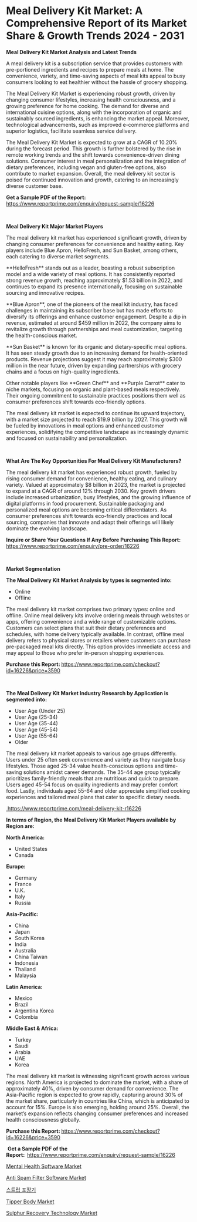 <p><h1>Meal Delivery Kit Market: A Comprehensive Report of its Market Share & Growth Trends 2024 - 2031</h1></p><p><strong>Meal Delivery Kit Market Analysis and Latest Trends</strong></p>
<p><p>A meal delivery kit is a subscription service that provides customers with pre-portioned ingredients and recipes to prepare meals at home. The convenience, variety, and time-saving aspects of meal kits appeal to busy consumers looking to eat healthier without the hassle of grocery shopping. </p><p>The Meal Delivery Kit Market is experiencing robust growth, driven by changing consumer lifestyles, increasing health consciousness, and a growing preference for home cooking. The demand for diverse and international cuisine options, along with the incorporation of organic and sustainably sourced ingredients, is enhancing the market appeal. Moreover, technological advancements, such as improved e-commerce platforms and superior logistics, facilitate seamless service delivery.</p><p>The Meal Delivery Kit Market is expected to grow at a CAGR of 10.20% during the forecast period. This growth is further bolstered by the rise in remote working trends and the shift towards convenience-driven dining solutions. Consumer interest in meal personalization and the integration of dietary preferences, including vegan and gluten-free options, also contribute to market expansion. Overall, the meal delivery kit sector is poised for continued innovation and growth, catering to an increasingly diverse customer base.</p></p>
<p><strong>Get a Sample PDF of the Report:&nbsp;</strong> <a href="https://www.reportprime.com/enquiry/request-sample/16226">https://www.reportprime.com/enquiry/request-sample/16226</a></p>
<p>&nbsp;</p>
<p><strong>Meal Delivery Kit Major Market Players</strong></p>
<p><p>The meal delivery kit market has experienced significant growth, driven by changing consumer preferences for convenience and healthy eating. Key players include Blue Apron, HelloFresh, and Sun Basket, among others, each catering to diverse market segments.</p><p>**HelloFresh** stands out as a leader, boasting a robust subscription model and a wide variety of meal options. It has consistently reported strong revenue growth, reaching approximately $1.53 billion in 2022, and continues to expand its presence internationally, focusing on sustainable sourcing and innovative recipes.</p><p>**Blue Apron**, one of the pioneers of the meal kit industry, has faced challenges in maintaining its subscriber base but has made efforts to diversify its offerings and enhance customer engagement. Despite a dip in revenue, estimated at around $459 million in 2022, the company aims to revitalize growth through partnerships and meal customization, targeting the health-conscious market.</p><p>**Sun Basket** is known for its organic and dietary-specific meal options. It has seen steady growth due to an increasing demand for health-oriented products. Revenue projections suggest it may reach approximately $300 million in the near future, driven by expanding partnerships with grocery chains and a focus on high-quality ingredients.</p><p>Other notable players like **Green Chef** and **Purple Carrot** cater to niche markets, focusing on organic and plant-based meals respectively. Their ongoing commitment to sustainable practices positions them well as consumer preferences shift towards eco-friendly options.</p><p>The meal delivery kit market is expected to continue its upward trajectory, with a market size projected to reach $19.9 billion by 2027. This growth will be fueled by innovations in meal options and enhanced customer experiences, solidifying the competitive landscape as increasingly dynamic and focused on sustainability and personalization.</p></p>
<p>&nbsp;</p>
<p><strong>What Are The Key Opportunities For Meal Delivery Kit Manufacturers?</strong></p>
<p><p>The meal delivery kit market has experienced robust growth, fueled by rising consumer demand for convenience, healthy eating, and culinary variety. Valued at approximately $8 billion in 2023, the market is projected to expand at a CAGR of around 12% through 2030. Key growth drivers include increased urbanization, busy lifestyles, and the growing influence of digital platforms in food procurement. Sustainable packaging and personalized meal options are becoming critical differentiators. As consumer preferences shift towards eco-friendly practices and local sourcing, companies that innovate and adapt their offerings will likely dominate the evolving landscape.</p></p>
<p><strong>Inquire or Share Your Questions If Any Before Purchasing This Report:</strong> <a href="https://www.reportprime.com/enquiry/pre-order/16226">https://www.reportprime.com/enquiry/pre-order/16226</a></p>
<p>&nbsp;</p>
<p><strong>Market Segmentation</strong></p>
<p><strong>The Meal Delivery Kit Market Analysis by types is segmented into:</strong></p>
<p><ul><li>Online</li><li>Offline</li></ul></p>
<p><p>The meal delivery kit market comprises two primary types: online and offline. Online meal delivery kits involve ordering meals through websites or apps, offering convenience and a wide range of customizable options. Customers can select plans that suit their dietary preferences and schedules, with home delivery typically available. In contrast, offline meal delivery refers to physical stores or retailers where customers can purchase pre-packaged meal kits directly. This option provides immediate access and may appeal to those who prefer in-person shopping experiences.</p></p>
<p><strong>Purchase this Report:&nbsp;</strong><a href="https://www.reportprime.com/checkout?id=16226&price=3590">https://www.reportprime.com/checkout?id=16226&price=3590</a></p>
<p>&nbsp;</p>
<p><strong>The Meal Delivery Kit Market Industry Research by Application is segmented into:</strong></p>
<p><ul><li>User Age (Under 25)</li><li>User Age (25-34)</li><li>User Age (35-44)</li><li>User Age (45-54)</li><li>User Age (55-64)</li><li>Older</li></ul></p>
<p><p>The meal delivery kit market appeals to various age groups differently. Users under 25 often seek convenience and variety as they navigate busy lifestyles. Those aged 25-34 value health-conscious options and time-saving solutions amidst career demands. The 35-44 age group typically prioritizes family-friendly meals that are nutritious and quick to prepare. Users aged 45-54 focus on quality ingredients and may prefer comfort food. Lastly, individuals aged 55-64 and older appreciate simplified cooking experiences and tailored meal plans that cater to specific dietary needs.</p></p>
<p><a href="https://www.reportprime.com/meal-delivery-kit-r16226">&nbsp;https://www.reportprime.com/meal-delivery-kit-r16226</a></p>
<p><strong>In terms of Region, the Meal Delivery Kit Market Players available by Region are:</strong></p>
<p>
    <p> <strong> North America: </strong>
        <ul>
            <li>United States</li>
            <li>Canada</li>
        </ul>
        </p> 
    <p> <strong> Europe: </strong>
        <ul>
            <li>Germany</li>
            <li>France</li>
            <li>U.K.</li>
            <li>Italy</li>
            <li>Russia</li>
        </ul>
        </p> 
    <p> <strong> Asia-Pacific: </strong>
        <ul>
            <li>China</li>
            <li>Japan</li>
            <li>South Korea</li>
            <li>India</li>
            <li>Australia</li>
            <li>China Taiwan</li>
            <li>Indonesia</li>
            <li>Thailand</li>
            <li>Malaysia</li>
        </ul>
        </p> 
    <p> <strong> Latin America: </strong>
        <ul>
            <li>Mexico</li>
            <li>Brazil</li>
            <li>Argentina Korea</li>
            <li>Colombia</li>
        </ul>
        </p> 
    <p> <strong> Middle East & Africa: </strong>
        <ul>
            <li>Turkey</li>
            <li>Saudi</li>
            <li>Arabia</li>
            <li>UAE</li>
            <li>Korea</li>
        </ul>
    </p>
    </p>
<p><p>The meal delivery kit market is witnessing significant growth across various regions. North America is projected to dominate the market, with a share of approximately 40%, driven by consumer demand for convenience. The Asia-Pacific region is expected to grow rapidly, capturing around 30% of the market share, particularly in countries like China, which is anticipated to account for 15%. Europe is also emerging, holding around 25%. Overall, the market’s expansion reflects changing consumer preferences and increased health consciousness globally.</p></p>
<p><strong>Purchase this Report: </strong><a href="https://www.reportprime.com/checkout?id=16226&price=3590">https://www.reportprime.com/checkout?id=16226&price=3590</a></p>
<p>&nbsp;<strong>Get a Sample PDF of the Report:&nbsp;&nbsp;</strong><a href="https://www.reportprime.com/enquiry/request-sample/16226">https://www.reportprime.com/enquiry/request-sample/16226</a></p>
<p><strong></strong></p>
<p><p><a href="https://github.com/ParvinKhatun77/Market-Research-Report-List-1/blob/main/mental-health-software-market.md">Mental Health Software Market</a></p><p><a href="https://www.linkedin.com/pulse/anti-spam-filter-software-market-trends-growth-outlook-2024-xoj6f?trackingId=c3stteeCTOaAIWbzAu2UCw%3D%3D">Anti Spam Filter Software Market</a></p><p><a href="https://medium.com/@reyeshowell_6566/2024%EB%85%84%EB%B6%80%ED%84%B0-2031%EB%85%84%EA%B9%8C%EC%A7%80-%EC%98%88%EC%B8%A1%EB%90%98%EB%8A%94-%EC%8A%A4%ED%8A%B8%EB%A6%BD-%ED%8F%AC%EC%9E%A5-%EA%B8%B0%EA%B3%84-%EC%8B%9C%EC%9E%A5%EC%9D%98-%EC%8B%A0%ED%9D%A5-%EC%8B%9C%EC%9E%A5-%EB%8F%99%ED%96%A5-%EB%B0%8F-%EC%A7%80%EC%97%AD-%EB%B6%84%EC%84%9D-9e4b81ba0da6?postPublishedType=initial">스트립 포장기</a></p><p><a href="https://issuu.com/reportprime-2/docs/tipper-body-market-size-2030.pptx_b929781e2861f3">Tipper Body Market</a></p><p><a href="https://github.com/abbislposival/Market-Research-Report-List-1/blob/main/sulphur-recovery-technology-market.md">Sulphur Recovery Technology Market</a></p></p>